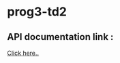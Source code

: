 # prog3-td2

## API documentation link :
[Click here..](https://petstore.swagger.io/?url=https://raw.githubusercontent.com/Tiantsoa79/SWAGGER---STD21079/main/TD1-SWAGGER-STD21079.yml#/)
